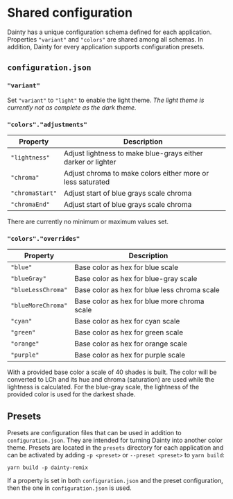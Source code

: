 # Shared configuration

Dainty has a unique configuration schema defined for each application. Properties `"variant"` and `"colors"` are shared among all schemas. In addition, Dainty for every application supports configuration presets.

## `configuration.json`

### `"variant"`

Set `"variant"` to `"light"` to enable the light theme. _The light theme is currently not as complete as the dark theme._

### `"colors"."adjustments"`

| Property        | Description                                                  |
| --------------- | ------------------------------------------------------------ |
| `"lightness"`   | Adjust lightness to make blue-grays either darker or lighter |
| `"chroma"`      | Adjust chroma to make colors either more or less saturated   |
| `"chromaStart"` | Adjust start of blue grays scale chroma                      |
| `"chromaEnd"`   | Adjust start of blue grays scale chroma                      |

There are currently no minimum or maximum values set.

### `"colors"."overrides"`

| Property           | Description                                  |
| ------------------ | -------------------------------------------- |
| `"blue"`           | Base color as hex for blue scale             |
| `"blueGray"`       | Base color as hex for blue-gray scale        |
| `"blueLessChroma"` | Base color as hex for blue less chroma scale |
| `"blueMoreChroma"` | Base color as hex for blue more chroma scale |
| `"cyan"`           | Base color as hex for cyan scale             |
| `"green"`          | Base color as hex for green scale            |
| `"orange"`         | Base color as hex for orange scale           |
| `"purple"`         | Base color as hex for purple scale           |

With a provided base color a scale of 40 shades is built. The color will be converted to LCh and its hue and chroma (saturation) are used while the lightness is calculated. For the blue-gray scale, the lightness of the provided color is used for the darkest shade.

## Presets

Presets are configuration files that can be used in addition to `configuration.json`. They are intended for turning Dainty into another color theme. Presets are located in the `presets` directory for each application and can be activated by adding `-p <preset>` or `--preset <preset>` to `yarn build`:

    yarn build -p dainty-remix

If a property is set in both `configuration.json` and the preset configuration, then the one in `configuration.json` is used.
